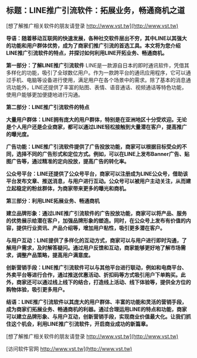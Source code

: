 ## **标题：LINE推广引流软件：拓展业务，畅通商机之道**

[想了解推广相关软件的朋友请登录 http://www.vst.tw](http://www.vst.tw)

**导语：随着移动互联网的快速发展，各种社交软件层出不穷，其中LINE以其强大的功能和用户群体优势，成为了商家们推广引流的首选工具。本文将为您介绍LINE推广引流软件的特点，并探讨如何利用LINE开拓业务、畅通商机。**

**第一部分：了解LINE推广引流软件**
LINE是一款源自日本的即时通讯软件，凭借其多样化的功能，吸引了全球数亿用户。作为一款跨平台的通讯应用程序，它可以通过手机、电脑等设备进行使用，满足用户在各个场景中的需求。除了基本的消息通讯功能外，LINE还提供了丰富的贴图、表情、语音通话、视频通话等特色功能，使用户能够更加便捷地进行沟通。

**第二部分：LINE推广引流软件的特点**

**大量用户群体：LINE拥有庞大的用户群体，特别是在亚洲地区十分受欢迎。无论是个人用户还是企业商家，都可以通过LINE轻松接触到大量潜在客户，提高推广的曝光度。**

**广告功能：LINE推广引流软件提供了广告投放功能，商家可以根据目标受众的不同，选择不同的广告形式和定位方式。例如，可以在LINE上发布Banner广告、贴图广告等，通过精准的定向投放，提高广告的转化率。**

**公众号平台：LINE还提供了公众号平台，商家可以注册成为LINE公众号，借助该平台发布文章、推送消息，与用户进行互动。公众号可以被用户主动关注，从而建立起稳定的粉丝群体，为商家带来更多的曝光和商机。**

**第三部分：利用LINE拓展业务、畅通商机**

**建立品牌形象：通过LINE推广引流软件的广告投放功能，商家可以将产品、服务的优势展示给潜在客户，加强品牌形象的塑造。同时，在公众号上发布有价值的内容，提供行业资讯、产品介绍等，增加用户粘性，吸引更多潜在客户。**

**与用户互动：LINE提供了多样化的互动方式，商家可以与用户进行即时沟通，了解用户需求，及时解答疑问。通过用户反馈和互动，商家能够更好地了解市场需求，调整产品策略，提高用户满意度。**

**创新营销手段：LINE推广引流软件可以与其他平台进行联动，例如和电商平台、外卖平台等进行合作，通过推送优惠活动、折扣码等方式吸引用户下单购买。此外，商家还可以通过线上线下的结合，打造线上活动、线下体验等，提供全方位的购物体验，吸引更多用户。**

**结语：LINE推广引流软件以其庞大的用户群体、丰富的功能和灵活的营销手段，成为商家们拓展业务、畅通商机的利器。通过合理运用LINE的特点和功能，商家可以建立品牌形象、与用户互动，创新营销手段，实现商业价值最大化。让我们抓住这个机会，利用LINE推广引流软件，开启商业成功的新篇章。**

[想了解推广相关软件的朋友请登录 http://www.vst.tw](http://www.vst.tw)


[访问软件官网 http://www.vst.tw](http://www.vst.tw)
